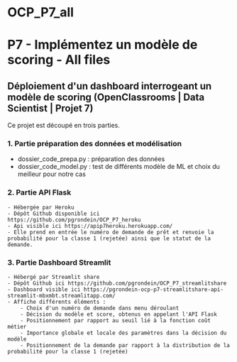 # OCP_P7_all
# P7 - Implémentez un modèle de scoring - All files 
## Déploiement d'un dashboard interrogeant un modèle de scoring (OpenClassrooms | Data Scientist | Projet 7)

Ce projet est découpé en trois parties.

### 1. Partie préparation des données et modélisation
- dossier_code_prepa.py : préparation des données 
- dossier_code_model.py : test de différents modèle de ML et choix du meilleur pour notre cas
    
### 2. Partie API Flask 
    - Hébergée par Heroku 
    - Dépôt Github disponible ici https://github.com/pgrondein/OCP_P7_heroku
    - Api visible ici https://apip7heroku.herokuapp.com/
    - Elle prend en entrée le numéro de demande de prêt et renvoie la probabilité pour la classe 1 (rejetée) ainsi que le statut de la demande.

### 3. Partie Dashboard Streamlit 
    - Hébergé par Streamlit share 
    - Dépôt Github ici https://github.com/pgrondein/OCP_P7_streamlitshare
    - Dashboard visible ici https://pgrondein-ocp-p7-streamlitshare-api-streamlit-mbxmbt.streamlitapp.com/
    - Affiche différents éléments :
        - Choix d'un numéro de demande dans menu déroulant
        - Décision du modèle et score, obtenus en appelant l'API Flask
        - Positionnement par rapport au seuil lié à la fonction coût métier
        - Importance globale et locale des paramètres dans la décision du modèle
        - Positionnement de la demande par rapport à la distribution de la probabilité pour la classe 1 (rejetée)
                                                            

